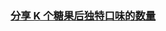 ### [分享 K 个糖果后独特口味的数量](https://leetcode-cn.com/problems/number-of-unique-flavors-after-sharing-k-candies)

